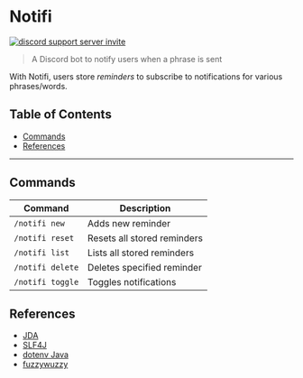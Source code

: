 # **Notifi**

<a href="https://discord.com/api/oauth2/authorize?client_id=1053627137883652156&permissions=0&scope=bot%20applications.commands"><img src="https://img.shields.io/badge/discord-%237289DA.svg?&style=for-the-badge&logo=discord&logoColor=white" alt="discord support server invite" /></a>

> A Discord bot to notify users when a phrase is sent

With Notifi, users store *reminders* to subscribe to notifications for various phrases/words.

## Table of Contents

- [Commands](#commands)
- [References](#references)

---

## Commands

| Command           | Description                |
|-------------------|----------------------------|
| `/notifi new`    | Adds new reminder           |
| `/notifi reset`  | Resets all stored reminders |
| `/notifi list`   | Lists all stored reminders  |
| `/notifi delete` | Deletes specified reminder  |
| `/notifi toggle` | Toggles notifications       |

## References

- [JDA](https://github.com/DV8FromTheWorld/JDA)
- [SLF4J](https://github.com/qos-ch/slf4j)
- [dotenv Java](https://github.com/cdimascio/dotenv-java)
- [fuzzywuzzy](https://github.com/xdrop/fuzzywuzzy)
